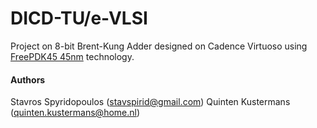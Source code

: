 # DICD-TU/e-VLSI
Project on 8-bit Brent-Kung Adder designed on Cadence Virtuoso using [FreePDK45 45nm](https://web.archive.org/web/20190707222433/https://eda.ncsu.edu/wiki/FreePDK45:Contents) technology.

#### Authors
Stavros Spyridopoulos (stavspirid@gmail.com)
Quinten Kustermans (quinten.kustermans@home.nl)
